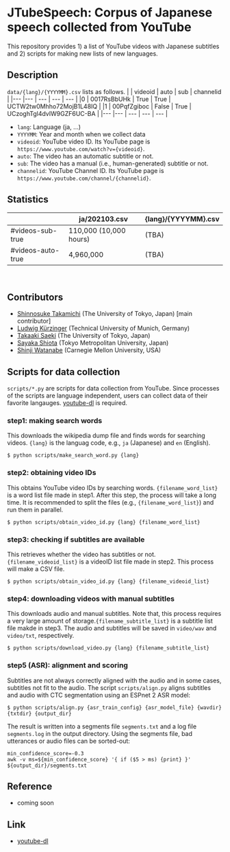 # JTubeSpeech: Corpus of Japanese speech collected from YouTube 
This repository provides 1) a list of YouTube videos with Japanese subtitles and 2) scripts for making new lists of new languages.

## Description
`data/{lang}/{YYYYMM}.csv` lists as follows.
|     | videoid     | auto  | sub   | channelid                 |
|---  |---          | ---   | ---   | ---                       |
|0    | 0017RsBbUHk | True  | True  | UCTW2tw0Mhho72MojB1L48IQ  |
|1    | 00PqfZgiboc | False | True  | UCzoghTgl4dvIW9GZF6UC-BA  |
|---  |---          | ---   | ---   | ---                       |
<br>

- `lang`: Language (ja, ...)
- `YYYYMM`: Year and month when we collect data
- `videoid`: YouTube video ID. Its YouTube page is `https://www.youtube.com/watch?v={videoid}`.
- `auto`: The video has an automatic subtitle or not.
- `sub`: The video has a manual (i.e., human-generated) subtitle or not.
- `channelid`: YouTube Channel ID. Its YouTube page is `https://www.youtube.com/channel/{channelid}`.

## Statistics
|                   | ja/202103.csv           | {lang}/{YYYYMM}.csv  |
| ---               | ---                     | ---           |
| #videos-sub-true  | 110,000 (10,000 hours)  | (TBA)         |
| #videos-auto-true | 4,960,000               | (TBA)         |
<br>

## Contributors
- [Shinnosuke Takamichi](https://sites.google.com/site/shinnosuketakamichi/home) (The University of Tokyo, Japan) [main contributor]
- [Ludwig Kürzinger](https://www.ei.tum.de/mmk/personen/mitarbeiter/ludwig-kuerzinger/) (Technical University of Munich, Germany)
- [Takaaki Saeki](https://takaaki-saeki.github.io/) (The University of Tokyo, Japan)
- [Sayaka Shiota](http://www-isys.sd.tmu.ac.jp/) (Tokyo Metropolitan University, Japan)
- [Shinji Watanabe](https://sites.google.com/view/shinjiwatanabe) (Carnegie Mellon University, USA)

## Scripts for data collection
`scripts/*.py` are scripts for data collection from YouTube. Since processes of the scripts are language independent, users can collect data of their favorite langauges. [youtube-dl](https://github.com/ytdl-org/youtube-dl) is required.

### step1: making search words 
This downloads the wikipedia dump file and finds words for searching videos. `{lang}` is the languag code, e.g., `ja` (Japanese) and `en` (English).
```
$ python scripts/make_search_word.py {lang}
```
### step2: obtaining video IDs
This obtains YouTube video IDs by searching words. `{filename_word_list}` is a word list file made in step1. After this step, the process will take a long time. It is recommended to split the files (e.g., `{filename_word_list}`) and run them in parallel.
```
$ python scripts/obtain_video_id.py {lang} {filename_word_list}
```
### step3: checking if subtitles are available
This retrieves whether the video has subtitles or not. `{filename_videoid_list}` is a videoID list file made in step2. This process will make a CSV file.
```
$ python scripts/obtain_video_id.py {lang} {filename_videoid_list}
```
### step4: downloading videos with manual subtitles
This downloads audio and manual subtitles. Note that, this process requires a very large amount of storage.`{filename_subtitle_list}` is a subtitle list file makde in step3. The audio and subtitles will be saved in `video/wav` and `video/txt`, respectively.
```
$ python scripts/download_video.py {lang} {filename_subtitle_list}
```
### step5 (ASR): alignment and scoring
Subtitles are not always correctly aligned with the audio and in some cases, subtitles not fit to the audio.
The script `scripts/align.py` aligns subtitles and audio with CTC segmentation using an ESPnet 2 ASR model:
```
$ python scripts/align.py {asr_train_config} {asr_model_file} {wavdir} {txtdir} {output_dir}
```
The result is written into a segments file `segments.txt` and a log file `segments.log` in the output directory.
Using the segments file, bad utterances or audio files can be sorted-out:
```
min_confidence_score=-0.3
awk -v ms=${min_confidence_score} '{ if ($5 > ms) {print} }' ${output_dir}/segments.txt
```



## Reference
- coming soon

## Link
- [youtube-dl](https://github.com/ytdl-org/youtube-dl)